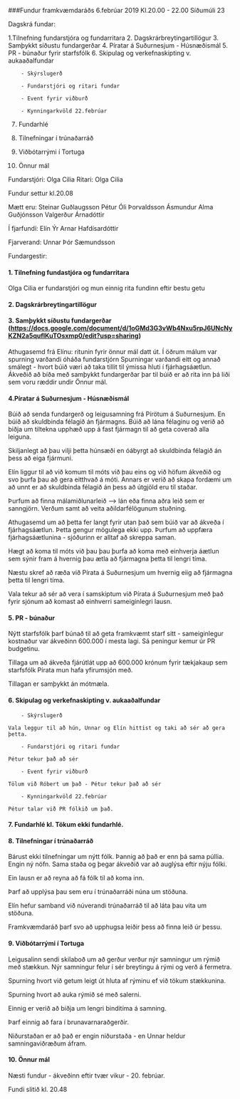 ###Fundur framkvæmdaráðs 6.febrúar 2019
Kl.20.00 - 22.00 
Síðumúli 23 

$$$$Dagskrá fundar: 

1.Tilnefning fundarstjóra og fundarritara 
2. Dagskrárbreytingartillögur 
3. Samþykkt síðustu fundargerðar 
4. Píratar á Suðurnesjum - Húsnæðismál 
5. PR - búnaður fyrir starfsfólk 
6. Skipulag og verkefnaskipting v. aukaaðalfundar 

        - Skýrslugerð 

        - Fundarstjóri og ritari fundar 

        - Event fyrir viðburð

        - Kynningarkvöld 22.febrúar 


7. Fundarhlé


 8. Tilnefningar í trúnaðarráð 
 9. Viðbótarrými í Tortuga 
 10. Önnur mál 
 
 
Fundarstjóri: Olga Cilia 
Ritari: Olga Cilia 
    
Fundur settur kl.20.08 

Mætt eru: 
    Steinar Guðlaugsson
    Pétur Óli Þorvaldsson
    Ásmundur Alma Guðjónsson
    Valgerður Árnadóttir 
    
Í fjarfundi: Elín Ýr Arnar Hafdísardóttir 

Fjarverand: 
    Unnar Þór Sæmundsson 
    
    
Fundargestir: 
    
#### 1. Tilnefning fundastjóra og fundarritara
 Olga Cilia er fundarstjóri og mun einnig rita fundinn eftir bestu getu 
 
#### 2. Dagskrárbreytingartillögur 
#### 3. Samþykkt síðustu fundargerðar    (https://docs.google.com/document/d/1oGMd3G3vWb4Nxu5rpJ6UNcNyKZN2a5quflKuTOsxmp0/edit?usp=sharing)

Athugasemd frá Elínu: ritunin fyrir önnur mál datt út. 
Í öðrum málum var spurning varðandi óháða fundarstjórn 
Spurningar varðandi eitt og annað smálegt - hvort búið væri að taka tillit til ýmissa hluti í fjárhagsáætlun. 
Ákveðið að bíða með samþykkt fundargerðar þar til búið er að rita inn þá liði sem voru ræddir undir Önnur mál. 

#### 4.Píratar á Suðurnesjum - Húsnæðismál
Búið að senda fundargerð og leigusamning frá Pírötum á Suðurnesjum. En búið að skuldbinda félagið án fjármagns. Búið að lána félaginu og verið að biðja um tiltekna upphæð upp á fast fjármagn til að geta coverað alla leiguna. 

Skiljanlegt að þau vilji þetta húnsæði en óábyrgt að skuldbinda félagið án þess að eiga fjármuni. 

Elín liggur til að við komum til móts við þau eins og við höfum ákveðið og svo þurfa þau að gera eitthvað á móti. Annars er verið að skapa fordæmi um að unnt er að skuldbinda félagið án þess að útgjöld eru til staðar. 

Þurfum að finna málamiðlunarleið --> lán eða finna aðra leið sem er sanngjörn. Verðum samt að veita aðildarfélögunum stuðning. 

Athugasemd um að þetta fer langt fyrir utan það sem búið var að ákveða í fjárhagsáætlun. Þetta gengur mögulega ekki upp. Þurfum að uppfæra fjárhagsáætlunina - sjóðurinn er alltaf að skreppa saman. 

Hægt að koma til móts við þau 
þau þurfa að koma með einhverja áætlun sem sýnir fram á hvernig þau ætla að fjármagna þetta til lengri tíma. 

Næstu skref að ræða við Pírata á Suðurnesjum um hvernig eiig að fjármagna þetta til lengri tíma. 

Vala tekur að sér að vera í samskiptum við Pírata á Suðurnesjum með það fyrir sjónum að komast að einhverri sameiginlegri lausn. 

#### 5. PR - búnaður 
Nýtt starfsfólk þarf búnað til að geta framkvæmt starf sitt - sameiginlegur kostnaður var ákveðinn 600.000 í mesta lagi. Sá peningur kemur úr PR budgetinu. 

Tillaga um að ákveða fjárútlát upp að 600.000 krónum fyrir tækjakaup sem starfsfólk Pírata mun hafa yfirumsjón með. 

Tillagan er samþykkt án mótmæla. 

#### 6. Skipulag og verkefnaskipting v. aukaaðalfundar 

        - Skýrslugerð 

    Vala leggur til að hún, Unnar og Elín hittist og taki að sér að gera þetta. 

        - Fundarstjóri og ritari fundar 

    Pétur tekur það að sér 

        - Event fyrir viðburð

    Tölum við Róbert um það - Pétur tekur það að sér

        - Kynningarkvöld 22.febrúar

    Pétur talar við PR fólkið um það. 



#### 7. Fundarhlé kl. Tökum ekki fundarhlé. 

#### 8. Tilnefningar í trúnaðarráð 
Bárust ekki tilnefningar um nýtt fólk. Þannig að það er enn þá sama púllia. Engin ný nöfn. Sama staða og þegar ákveðið var að auglýsa eftir nýju fólki. 

Ein lausn er að reyna að fá fólk til að koma inn. 

Þarf að upplýsa þau sem eru í trúnaðarráði núna um stöðuna. 

Elín hefur samband við núverandi trúnaðarráð til að láta þau vita um stöðuna. 

Framkvæmdaráð þarf svo að upphugsa leiðir þess að finna leið úr þessu. 

#### 9. Viðbótarrými í Tortuga 
Leigusalinn sendi skilaboð um að gerður verður nýr samningur um rýmið með stækkun. 
Nýr samningur felur í sér breytingu á rými og verð á fermetra. 

Spurning hvort við getum leigt út hluta af rýminu ef við tökum stækkunina. 

Spurning hvort að auka rýmið sé með salerni. 

Einnig er verið að biðja um lengri binditíma á samning. 

Þarf einnig að fara í brunavarnaraðgerðir. 

Niðurstaðan er að það er engin niðurstaða - en Unnar heldur samningaviðræðum áfram. 

#### 10. Önnur mál 
Næsti fundur - ákveðinn eftir tvær vikur - 20. febrúar. 


Fundi slitið kl. 20.48 




